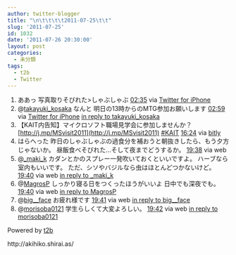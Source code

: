 ```yaml
---
author: twitter-blogger
title: "\n\t\t\t\t2011-07-25\t\t"
slug: '2011-07-25'
id: 1032
date: '2011-07-26 20:30:00'
layout: post
categories:
  - 未分類
tags:
  - t2b
  - Twitter
---
```


<div xmlns:georss="http://www.georss.org/georss">

1.  <span><span>ああっ 写真取りそびれた>しゃぶしゃぶ</span> <span>[<span>02:35</span>](http://twitter.com/o_ob/status/95487366571102208) <span>via [Twitter for iPhone](http://twitter.com/#!/download/iphone)</span></span></span>
2.  <span><span>@[takayuki_kosaka](http://twitter.com/takayuki_kosaka "takayuki_kosaka") なんと 明日の13時からのMTG参加お願いします</span> <span>[<span>02:59</span>](http://twitter.com/o_ob/status/95493465584054272) <span>via [Twitter for iPhone](http://twitter.com/#!/download/iphone)</span> [in reply to takayuki_kosaka](http://twitter.com/takayuki_kosaka/status/95491997053366272)</span></span>
3.  <span><span>【KAIT内告知】マイクロソフト職場見学会に参加しませんか？ [http://j.mp/MSvisit2011](http://j.mp/MSvisit2011) [#KAIT](http://twitter.com/search?q=%23KAIT "#KAIT")</span> <span>[<span>16:24</span>](http://twitter.com/o_ob/status/95695988425113600) <span>via [bitly](http://bit.ly)</span></span></span>
4.  <span><span>はらへった 昨日のしゃぶしゃぶの過食分を補おうと朝抜きしたら、もう夕方じゃないか。 昼飯食べそびれた…そして夜までどうするか。</span> <span>[<span>19:38</span>](http://twitter.com/o_ob/status/95744753685106688) <span>via web</span></span></span>
5.  <span><span>@[_maki_k](http://twitter.com/_maki_k "_maki_k") カダンとかのスプレー一発吹いておくといいですよ。 ハーブなら室内もいいです。 ただ、シソやバジルなら虫はほとんどつかないけど。</span> <span>[<span>19:40</span>](http://twitter.com/o_ob/status/95745229235298304) <span>via web</span> [in reply to _maki_k](http://twitter.com/_maki_k/status/95722987562598400)</span></span>
6.  <span><span>@[MagrosP](http://twitter.com/MagrosP "MagrosP") しっかり寝る日をつくったほうがいいよ 日中でも深夜でも。</span> <span>[<span>19:40</span>](http://twitter.com/o_ob/status/95745375549407232) <span>via web</span> [in reply to MagrosP](http://twitter.com/MagrosP/status/95715702186582018)</span></span>
7.  <span><span>@[big__face](http://twitter.com/big__face "big__face") お疲れ様です</span> <span>[<span>19:41</span>](http://twitter.com/o_ob/status/95745664331431936) <span>via web</span> [in reply to big__face](http://twitter.com/big__face/status/95659334540861440)</span></span>
8.  <span><span>@[morisoba0121](http://twitter.com/morisoba0121 "morisoba0121") 学生らしくて大変よろしい。</span> <span>[<span>19:42</span>](http://twitter.com/o_ob/status/95745750079774720) <span>via web</span> [in reply to morisoba0121](http://twitter.com/morisoba0121/status/95667997263396864)</span></span>

</div>

Powered by [t2b](http://t2b.utilz.jp/)

<div>http://akihiko.shirai.as/</div>